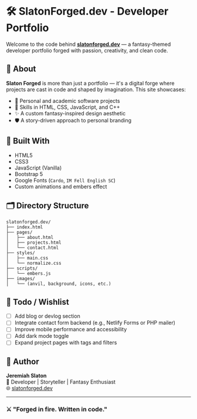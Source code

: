 # 🛠️ SlatonForged.dev - Developer Portfolio

Welcome to the code behind **[slatonforged.dev](https://slatonforged.dev)** — a fantasy-themed developer portfolio forged with passion, creativity, and clean code.

## 🌟 About

**Slaton Forged** is more than just a portfolio — it's a digital forge where projects are cast in code and shaped by imagination. This site showcases:
- 🧩 Personal and academic software projects
- 🚀 Skills in HTML, CSS, JavaScript, and C++
- ✨ A custom fantasy-inspired design aesthetic
- 🛡️ A story-driven approach to personal branding

## 🔧 Built With

- HTML5
- CSS3
- JavaScript (Vanilla)
- Bootstrap 5
- Google Fonts (`Cardo`, `IM Fell English SC`)
- Custom animations and embers effect

## 🗂️ Directory Structure

```
slatonforged.dev/
├── index.html
├── pages/
│   ├── about.html
│   ├── projects.html
│   └── contact.html
├── styles/
│   ├── main.css
│   └── normalize.css
├── scripts/
│   └── embers.js
├── images/
│   └── (anvil, background, icons, etc.)

```

## 📌 Todo / Wishlist

- [ ] Add blog or devlog section
- [ ] Integrate contact form backend (e.g., Netlify Forms or PHP mailer)
- [ ] Improve mobile performance and accessibility
- [ ] Add dark mode toggle
- [ ] Expand project pages with tags and filters

## 🧙 Author

**Jeremiah Slaton**  
📜 Developer | Storyteller | Fantasy Enthusiast  
🌐 [slatonforged.dev](https://slatonforged.dev)

---

### ⚔️ "Forged in fire. Written in code."
